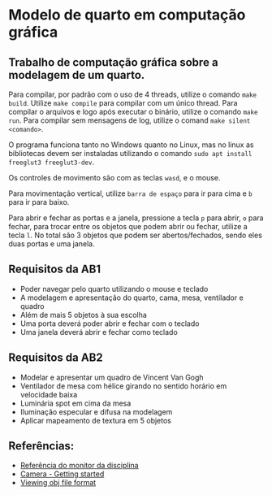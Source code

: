 # Modelo de quarto em computação gráfica

## Trabalho de computação gráfica sobre a modelagem de um quarto.

Para compilar, por padrão com o uso de 4 threads, utilize o comando `make build`.
Utilize `make compile` para compilar com um único thread.
Para compilar o arquivos e logo após executar o binário, utilize o comando `make run`.
Para compilar sem mensagens de log, utilize o comand `make silent <comando>`.

O programa funciona tanto no Windows quanto no Linux, mas no linux as bibliotecas devem ser instaladas utilizando o comando `sudo apt install freeglut3 freeglut3-dev`.

Os controles de movimento são com as teclas `wasd`, e o mouse.

Para movimentação vertical, utilize `barra de espaço` para ir para cima e `b` para ir para baixo.

Para abrir e fechar as portas e a janela, pressione a tecla `p` para abrir, `o` para fechar, para trocar entre os objetos que podem abrir ou fechar, utilize a tecla `l`.
    No total são 3 objetos que podem ser abertos/fechados, sendo eles duas portas e uma janela.

## Requisitos da AB1

* Poder navegar pelo quarto utilizando o mouse e teclado
* A modelagem e apresentação do quarto, cama, mesa, ventilador e quadro
* Além de mais 5 objetos à sua escolha
* Uma porta deverá poder abrir e fechar com o teclado
* Uma janela deverá abrir e fechar como teclado

## Requisitos da AB2

* Modelar e apresentar um quadro de Vincent Van Gogh
* Ventilador de mesa com hélice girando no sentido horário em velocidade baixa
* Luminária spot em cima da mesa
* Iluminação especular e difusa na modelagem
* Aplicar mapeamento de textura em 5 objetos

## Referências:

* [Referência do monitor da disciplina](https://github.com/valeriojr/COMP269/blob/master/opengl.c)
* [Camera - Getting started](https://learnopengl.com/Getting-started/Camera)
* [Viewing obj file format](https://en.wikipedia.org/wiki/Wavefront_.obj_file)
